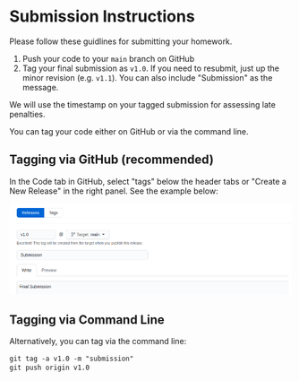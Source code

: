 # Submission Instructions
Please follow these guidlines for submitting your homework.

1. Push your code to your `main` branch on GitHub
2. Tag your final submission as `v1.0`. If you need to resubmit, just up the minor revision (e.g. `v1.1`). You can also include "Submission" as the message.

We will use the timestamp on your tagged submission for assessing late penalties.

You can tag your code either on GitHub or via the command line.

## Tagging via GitHub (recommended)
In the Code tab in GitHub, select "tags" below the header tabs or "Create a New Release" in the right panel. See the example below:

![release](release.png)

## Tagging via Command Line
Alternatively, you can tag via the command line:
```
git tag -a v1.0 -m "submission"
git push origin v1.0
```
